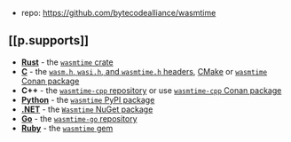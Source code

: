 
- repo: https://github.com/bytecodealliance/wasmtime

## [[p.supports]]

-   **[Rust](https://bytecodealliance.github.io/wasmtime/lang-rust.html)** - the [`wasmtime` crate](https://crates.io/crates/wasmtime)
-   **[C](https://bytecodealliance.github.io/wasmtime/examples-c-embed.html)** - the [`wasm.h`, `wasi.h`, and `wasmtime.h` headers](https://bytecodealliance.github.io/wasmtime/c-api/), [CMake](https://github.com/bytecodealliance/wasmtime/blob/main/crates/c-api/CMakeLists.txt) or [`wasmtime` Conan package](https://conan.io/center/wasmtime)
-   **C++** - the [`wasmtime-cpp` repository](https://github.com/bytecodealliance/wasmtime-cpp) or use [`wasmtime-cpp` Conan package](https://conan.io/center/wasmtime-cpp)
-   **[Python](https://bytecodealliance.github.io/wasmtime/lang-python.html)** - the [`wasmtime` PyPI package](https://pypi.org/project/wasmtime/)
-   **[.NET](https://bytecodealliance.github.io/wasmtime/lang-dotnet.html)** - the [`Wasmtime` NuGet package](https://www.nuget.org/packages/Wasmtime)
-   **[Go](https://bytecodealliance.github.io/wasmtime/lang-go.html)** - the [`wasmtime-go` repository](https://pkg.go.dev/github.com/bytecodealliance/wasmtime-go)
-   **[Ruby](https://bytecodealliance.github.io/wasmtime/lang-ruby.html)** - the [`wasmtime` gem](https://rubygems.org/gems/wasmtime)